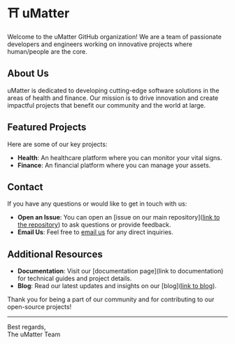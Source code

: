 # ⛩️ uMatter

Welcome to the uMatter GitHub organization! We are a team of passionate developers and engineers working on innovative projects where human/people are the core.

## About Us

uMatter is dedicated to developing cutting-edge software solutions in the areas of health and finance. Our mission is to drive innovation and create impactful projects that benefit our community and the world at large.

## Featured Projects

Here are some of our key projects:

- **Health**: An healthcare platform where you can monitor your vital signs.
- **Finance**: An financial platform where you can manage your assets.

## Contact

If you have any questions or would like to get in touch with us:

- **Open an Issue**: You can open an [issue on our main repository]([link to the repository](https://github.com/umatter-oss/support/issues)) to ask questions or provide feedback.
- **Email Us**: Feel free to [email us](mailto:support@umatter.agency) for any direct inquiries.

## Additional Resources

- **Documentation**: Visit our [documentation page](link to documentation) for technical guides and project details.
- **Blog**: Read our latest updates and insights on our [blog]([link to blog](https://medium.com/umatter)).

Thank you for being a part of our community and for contributing to our open-source projects!

---

Best regards,  
The uMatter Team
